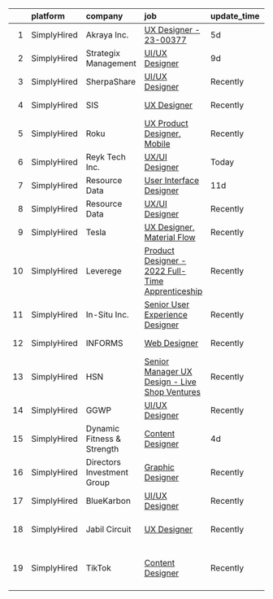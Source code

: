 

|    | platform    | company                    | job                                                                                                                                                      | update_time   | location                      |
|---:|:------------|:---------------------------|:---------------------------------------------------------------------------------------------------------------------------------------------------------|:--------------|:------------------------------|
|  1 | SimplyHired | Akraya Inc.                | [UX Designer - 23-00377](https://www.simplyhired.com/job/R30yRa5gIn9V_GHJh9Xr1wTcJP7a0cJvKOLbE4XyHiVgD1kNvetEkQ?q=ux+designer)                           | 5d            | Santa Clara, CA               |
|  2 | SimplyHired | Strategix Management       | [UI/UX Designer](https://www.simplyhired.com/job/6a9W9a9CCLR3ykItic9we_A3Rb6fElPOOCaOeLHeFZsTSUUw_9jEmA?q=ux+designer)                                   | 9d            | Remote                        |
|  3 | SimplyHired | SherpaShare                | [UI/UX Designer](https://www.simplyhired.com/job/0m8O4tjkuZ6oFLW7eMvzUdPrr5kAEBJqMwljhNvZwAf8T9sE0gehKw?q=ux+designer)                                   | Recently      | Mountain View, CA             |
|  4 | SimplyHired | SIS                        | [UX Designer](https://www.simplyhired.com/job/zq4KWO-aLN1D2LgIYqIGvbHQhcTLONY63m1dIIk0l5IxAP9N7wsHbg?q=ux+designer)                                      | Recently      | Sunnyvale, CA                 |
|  5 | SimplyHired | Roku                       | [UX Product Designer, Mobile](https://www.simplyhired.com/job/WSdPUGI4DIT7ANJ8gl0iUr3o58aqlU8JP045ulpQ1QiLIGi0jXq_vA?q=ux+designer)                      | Recently      | San Jose, CA                  |
|  6 | SimplyHired | Reyk Tech Inc.             | [UX/UI Designer](https://www.simplyhired.com/job/hVuS-NY1I-6sJOH-XPgw-igRZv-nYr5pnGGCGSM5Nr-Y8F9kqXLC9w?q=ux+designer)                                   | Today         | Remote                        |
|  7 | SimplyHired | Resource Data              | [User Interface Designer](https://www.simplyhired.com/job/_0YOtzbxxx_LKvFAcN5Rx21c0QFWnEUIm4Rw2aOGmr2T6npQbE18og?q=ux+designer)                          | 11d           | Juneau, AK                    |
|  8 | SimplyHired | Resource Data              | [UX/UI Designer](https://www.simplyhired.com/job/rp-9Yw8GuVeLdOg6Mg9dnoVnkAjm5ii5sOLtufW5fs6rxp1zpHtlpQ?q=ux+designer)                                   | Recently      | Portland, OR                  |
|  9 | SimplyHired | Tesla                      | [UX Designer, Material Flow](https://www.simplyhired.com/job/rK-CPhLHCkeANwCnCSIWEvbk31ek16_nIJml6DO9iK1l9TgX76PA_Q?q=ux+designer)                       | Recently      | Palo Alto, CA                 |
| 10 | SimplyHired | Leverege                   | [Product Designer - 2022 Full-Time Apprenticeship](https://www.simplyhired.com/job/f2PnrkNkoKjnF_c7MsOM41LbDj7RDHIKkfuGC1pKOOPB0dNQ0HmV5w?q=ux+designer) | Recently      | Remote                        |
| 11 | SimplyHired | In-Situ Inc.               | [Senior User Experience Designer](https://www.simplyhired.com/job/vyM0f3TPEVsiQm91D22dN0l-KsYqyrhKvnNhy16xYaGcS2aJUCAddg?q=ux+designer)                  | Recently      | Fort Collins, CO              |
| 12 | SimplyHired | INFORMS                    | [Web Designer](https://www.simplyhired.com/job/1fqOm_2DWr4EQWvrJcKV0nYvE5lvl77QbGSvoMr7ZmNEBjmLiL58SQ?q=ux+designer)                                     | Recently      | Catonsville, MD               |
| 13 | SimplyHired | HSN                        | [Senior Manager UX Design - Live Shop Ventures](https://www.simplyhired.com/job/PnZWNb_6aBBBnrDkveIhjtEukajlM-yogwn3wuniAR-Q_0Dpm5SczA?q=ux+designer)    | Recently      | New York, NY                  |
| 14 | SimplyHired | GGWP                       | [UI/UX Designer](https://www.simplyhired.com/job/qDagKyHenTcbgphIsVKS_A5T0MnFgRTborE_P1uTX2avfdPB1hAoqQ?q=ux+designer)                                   | Recently      | Remote                        |
| 15 | SimplyHired | Dynamic Fitness & Strength | [Content Designer](https://www.simplyhired.com/job/SOj2iQ6n95_b7TYRceIkuNLmnkvQlTrA0qU80QDu9lpw6OFPLIZ_5g?q=ux+designer)                                 | 4d            | Eau Claire, WI                |
| 16 | SimplyHired | Directors Investment Group | [Graphic Designer](https://www.simplyhired.com/job/lwFB-IFPPDdhloaijqBwddfJUHKHlrmCl5Rm4qk6xWpCkNF95M1C7w?q=ux+designer)                                 | Recently      | Abilene, TX                   |
| 17 | SimplyHired | BlueKarbon                 | [UI/UX Designer](https://www.simplyhired.com/job/90xg0pldLYzZHy3jO2Ulx4F4nwS2o8GbmJw_xIsu4gKVQagOQXsi9A?q=ux+designer)                                   | Recently      | Silicon Valley, CA            |
| 18 | SimplyHired | Jabil Circuit              | [UX Designer](https://www.simplyhired.com/job/C3sbjuSkcCX7vsA18EjR__zA29fGUdmFALkgCpqHVHuFtU-YkSd9QA?q=ux+designer)                                      | Recently      | Saint Petersburg, FL          |
| 19 | SimplyHired | TikTok                     | [Content Designer](https://www.simplyhired.com/job/UAgBCZ9OhLbDknjxY-CQXiyaggH4lmAHh0yEMeokVcBUpsYnghaRyA?q=ux+designer)                                 | Recently      | Mountain View, CA +1 location |